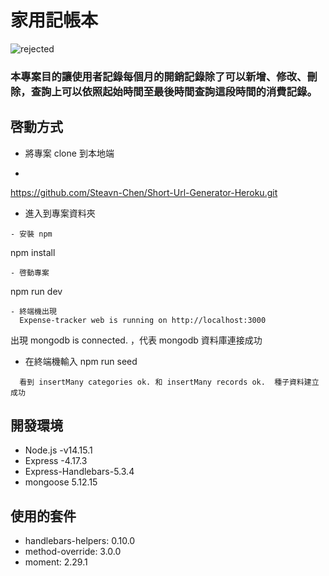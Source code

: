 # 家用記帳本

![rejected]('../圖片1.PNG')

### 本專案目的讓使用者記錄每個月的開銷記錄除了可以新增、修改、刪除，查詢上可以依照起始時間至最後時間查詢這段時間的消費記錄。

## 啓動方式

- 將專案 clone 到本地端

-
https://github.com/Steavn-Chen/Short-Url-Generator-Heroku.git

- 進入到專案資料夾
```
- 安裝 npm
```
  npm install
```
- 啓動專案
```
  npm run dev
```
- 終端機出現  
  Expense-tracker web is running on http://localhost:3000
```
  出現 mongodb is connected. ，代表 mongodb 資料庫連接成功

- 在終端機輸入 npm run seed
```
  看到 insertMany categories ok. 和 insertMany records ok.  種子資料建立成功
```
## 開發環境
   
- Node.js -v14.15.1
- Express -4.17.3
- Express-Handlebars-5.3.4
- mongoose 5.12.15   

## 使用的套件

- handlebars-helpers: 0.10.0
- method-override: 3.0.0
- moment: 2.29.1
   